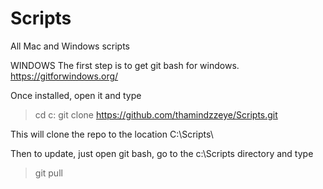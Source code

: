 # Scripts
All Mac and Windows scripts

WINDOWS
The first step is to get git bash for windows.
https://gitforwindows.org/

Once installed, open it and type

> cd c:
> git clone https://github.com/thamindzzeye/Scripts.git

This will clone the repo to the location C:\Scripts\

Then to update, just open git bash, go to the c:\Scripts directory and type
> git pull

